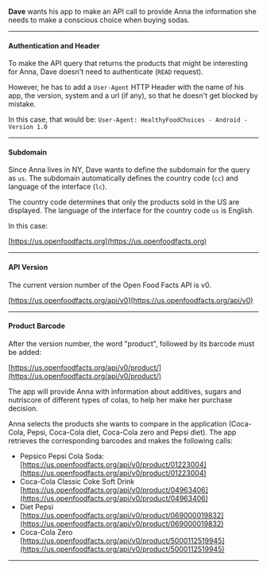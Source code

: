 **Dave** wants his app to make an API call to provide Anna the information she needs to make a conscious choice when buying sodas.

---

#### Authentication and Header

To make the API query that returns the products that might be interesting for Anna, Dave doesn't need to authenticate (`READ` request).

However, he has to add a `User-Agent` HTTP Header with the name of his app, the version, system and a url (if any), so that he doesn't get blocked by mistake.

In this case, that would be: `User-Agent: HealthyFoodChoices - Android - Version 1.0`

---

#### Subdomain

Since Anna lives in NY, Dave wants to define the subdomain for the query as `us`. The subdomain automatically defines the country code (`cc`) and language of the interface (`lc`).

The country code determines that only the products sold in the US are displayed. The language of the interface for the country code `us` is English.

In this case:

[https://us.openfoodfacts.org](https://us.openfoodfacts.org)

---

#### API Version

The current version number of the Open Food Facts API is v0.

[https://us.openfoodfacts.org/api/v0](https://us.openfoodfacts.org/api/v0)

---

#### Product Barcode

After the version number, the word "product", followed by its barcode must be added:

[https://us.openfoodfacts.org/api/v0/product/](https://us.openfoodfacts.org/api/v0/product/)

The app will provide Anna with information about additives, sugars and nutriscore of different types of colas, to help her make her purchase decision.

Anna selects the products she wants to compare in the application (Coca-Cola, Pepsi, Coca-Cola diet, Coca-Cola zero and Pepsi diet). The app retrieves the corresponding barcodes and makes the following calls:

- Pepsico Pepsi Cola Soda:  
    [https://us.openfoodfacts.org/api/v0/product/01223004](https://us.openfoodfacts.org/api/v0/product/01223004)
- Coca-Cola Classic Coke Soft Drink  
    [https://us.openfoodfacts.org/api/v0/product/04963406](https://us.openfoodfacts.org/api/v0/product/04963406)
- Diet Pepsi  
    [https://us.openfoodfacts.org/api/v0/product/069000019832](https://us.openfoodfacts.org/api/v0/product/069000019832)
- Coca-Cola Zero  
    [https://us.openfoodfacts.org/api/v0/product/5000112519945](https://us.openfoodfacts.org/api/v0/product/5000112519945)
    

---
